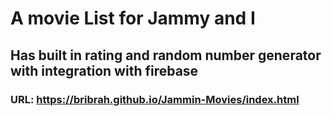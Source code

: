 # A movie List for Jammy and I
## Has built in rating and random number generator with integration with firebase
### URL: https://bribrah.github.io/Jammin-Movies/index.html